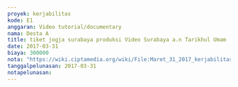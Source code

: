 ```yaml
---
proyek: kerjabilitas
kode: E1
anggaran: Video tutorial/documentary
nama: Desta A
title: tiket jogja surabaya produksi Video Surabaya a.n Tarikhul Umam
date: 2017-03-31
biaya: 300000
nota: "https://wiki.ciptamedia.org/wiki/File:Maret_31_2017_kerjabilitas_E1_tiket_jogja_surabaya_tarichul.JPG"
tanggalpelunasan: 2017-03-31
notapelunasan:
---
```

